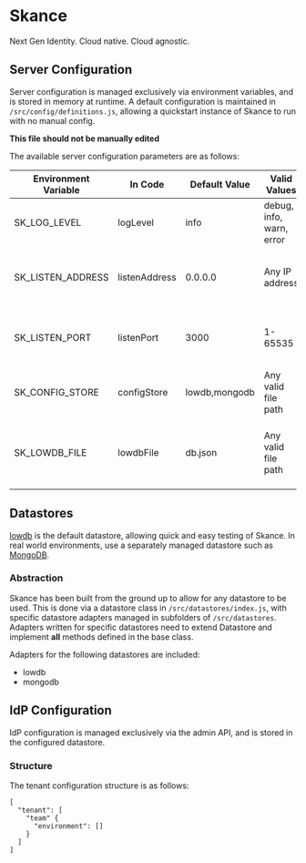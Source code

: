 # Skance
Next Gen Identity. Cloud native. Cloud agnostic.

## Server Configuration
Server configuration is managed exclusively via environment variables, and is stored in memory at runtime. A default configuration is maintained in `/src/config/definitions.js`, allowing a quickstart instance of Skance to run with no manual config.

**This file should not be manually edited**

The available server configuration parameters are as follows:

| Environment Variable | In Code  | Default Value | Valid Values | Description |
| -------------------- | -------- | ------------- | ------------ | ----------- |
| SK_LOG_LEVEL | logLevel | info | debug, info, warn, error | Verbosity of the logs generated by skance
| SK_LISTEN_ADDRESS | listenAddress | 0.0.0.0 | Any IP address | Listen IP address of the skance admin service
| SK_LISTEN_PORT | listenPort | 3000 | 1-65535 | Listen TCP port of the skance admin service
| SK_CONFIG_STORE | configStore | lowdb,mongodb | Any valid file path | Datastore used for tenant configuration
| SK_LOWDB_FILE | lowdbFile | db.json | Any valid file path | If lowdb is configured, the location of the DB file relative to the run path


## Datastores

[lowdb](https://github.com/typicode/lowdb) is the default datastore, allowing quick and easy testing of Skance. In real world environments, use a separately managed datastore such as [MongoDB](https://www.mongodb.com/).

### Abstraction

Skance has been built from the ground up to allow for any datastore to be used. This is done via a datastore class in `/src/datastores/index.js`, with specific datastore adapters managed in subfolders of `/src/datastores`. Adapters written for specific datastores need to extend Datastore and implement **all** methods defined in the base class.

Adapters for the following datastores are included:

- lowdb
- mongodb

## IdP Configuration
IdP configuration is managed exclusively via the admin API, and is stored in the configured datastore.

### Structure
The tenant configuration structure is as follows:

```
[
  "tenant": [
    "team" {
      "environment": []
    }
  ]
]
```